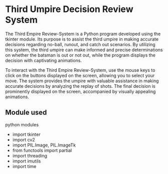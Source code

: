 # Third Umpire Decision Review System
The Third Empire Review-System is a Python program developed using the tkinter module. Its purpose is to assist the third umpire in making accurate decisions regarding no-ball, runout, and catch out scenarios. By utilizing this system, the third umpire can make informed and precise determinations on whether the batsman is out or not out, while the program displays the decision with captivating animations.

To interact with the Third Empire Review-System, use the mouse keys to click on the buttons displayed on the screen, allowing you to select your move. The system provides the umpire with valuable assistance in making accurate decisions by analyzing the replay of shots. The final decision is prominently displayed on the screen, accompanied by visually appealing animations.

## Module used
python modules

- import tkinter
- import cv2
- import PIL.Image, PIL.ImageTk
- from functools import partial
- import threading
- import imutils
- import time




